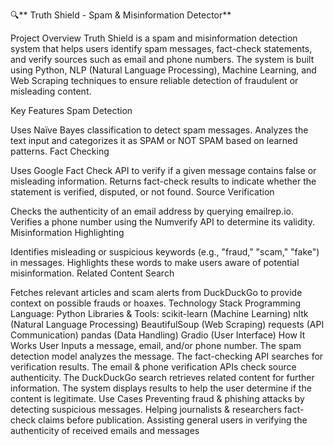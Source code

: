 🔍** Truth Shield - Spam & Misinformation Detector**


Project Overview
Truth Shield is a spam and misinformation detection system that helps users identify spam messages, fact-check statements, and verify sources such as email and phone numbers. The system is built using Python, NLP (Natural Language Processing), Machine Learning, and Web Scraping techniques to ensure reliable detection of fraudulent or misleading content.

Key Features
Spam Detection

Uses Naïve Bayes classification to detect spam messages.
Analyzes the text input and categorizes it as SPAM or NOT SPAM based on learned patterns.
Fact Checking

Uses Google Fact Check API to verify if a given message contains false or misleading information.
Returns fact-check results to indicate whether the statement is verified, disputed, or not found.
Source Verification

Checks the authenticity of an email address by querying emailrep.io.
Verifies a phone number using the Numverify API to determine its validity.
Misinformation Highlighting

Identifies misleading or suspicious keywords (e.g., "fraud," "scam," "fake") in messages.
Highlights these words to make users aware of potential misinformation.
Related Content Search

Fetches relevant articles and scam alerts from DuckDuckGo to provide context on possible frauds or hoaxes.
Technology Stack
Programming Language: Python
Libraries & Tools:
scikit-learn (Machine Learning)
nltk (Natural Language Processing)
BeautifulSoup (Web Scraping)
requests (API Communication)
pandas (Data Handling)
Gradio (User Interface)
How It Works
User Inputs a message, email, and/or phone number.
The spam detection model analyzes the message.
The fact-checking API searches for verification results.
The email & phone verification APIs check source authenticity.
The DuckDuckGo search retrieves related content for further information.
The system displays results to help the user determine if the content is legitimate.
Use Cases
Preventing fraud & phishing attacks by detecting suspicious messages.
Helping journalists & researchers fact-check claims before publication.
Assisting general users in verifying the authenticity of received emails and messages
